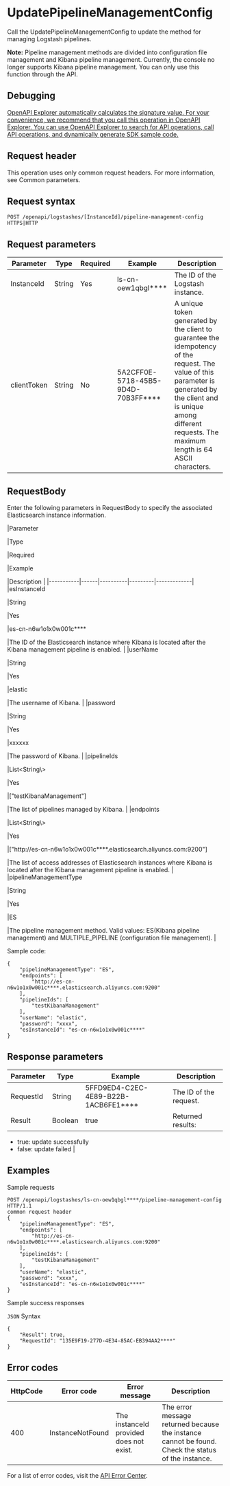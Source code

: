 # UpdatePipelineManagementConfig

Call the UpdatePipelineManagementConfig to update the method for managing Logstash pipelines.

**Note:** Pipeline management methods are divided into configuration file management and Kibana pipeline management. Currently, the console no longer supports Kibana pipeline management. You can only use this function through the API.

## Debugging

[OpenAPI Explorer automatically calculates the signature value. For your convenience, we recommend that you call this operation in OpenAPI Explorer. You can use OpenAPI Explorer to search for API operations, call API operations, and dynamically generate SDK sample code.](https://api.aliyun.com/#product=elasticsearch&api=UpdatePipelineManagementConfig&type=ROA&version=2017-06-13)

## Request header

This operation uses only common request headers. For more information, see Common parameters.

## Request syntax

```
POST /openapi/logstashes/[InstanceId]/pipeline-management-config HTTPS|HTTP
```

## Request parameters

|Parameter|Type|Required|Example|Description|
|---------|----|--------|-------|-----------|
|InstanceId|String|Yes|ls-cn-oew1qbgl\*\*\*\*|The ID of the Logstash instance. |
|clientToken|String|No|5A2CFF0E-5718-45B5-9D4D-70B3FF\*\*\*\*|A unique token generated by the client to guarantee the idempotency of the request. The value of this parameter is generated by the client and is unique among different requests. The maximum length is 64 ASCII characters. |

## RequestBody

Enter the following parameters in RequestBody to specify the associated Elasticsearch instance information.

|Parameter

|Type

|Required

|Example

|Description |
|-----------|------|----------|---------|-------------|
|esInstanceId

|String

|Yes

|es-cn-n6w1o1x0w001c\*\*\*\*

|The ID of the Elasticsearch instance where Kibana is located after the Kibana management pipeline is enabled. |
|userName

|String

|Yes

|elastic

|The username of Kibana. |
|password

|String

|Yes

|xxxxxx

|The password of Kibana. |
|pipelineIds

|List<String\\\>

|Yes

|\["testKibanaManagement"\]

|The list of pipelines managed by Kibana. |
|endpoints

|List<String\\\>

|Yes

|\["http://es-cn-n6w1o1x0w001c\*\*\*\*.elasticsearch.aliyuncs.com:9200"\]

|The list of access addresses of Elasticsearch instances where Kibana is located after the Kibana management pipeline is enabled. |
|pipelineManagementType

|String

|Yes

|ES

|The pipeline management method. Valid values: ES\(Kibana pipeline management\) and MULTIPLE\_PIPELINE \(configuration file management\). |

Sample code:

```
{
    "pipelineManagementType": "ES",
    "endpoints": [
        "http://es-cn-n6w1o1x0w001c****.elasticsearch.aliyuncs.com:9200"
    ],
    "pipelineIds": [
        "testKibanaManagement"
    ],
    "userName": "elastic",
    "password": "xxxx",
    "esInstanceId": "es-cn-n6w1o1x0w001c****"
}
```

## Response parameters

|Parameter|Type|Example|Description|
|---------|----|-------|-----------|
|RequestId|String|5FFD9ED4-C2EC-4E89-B22B-1ACB6FE1\*\*\*\*|The ID of the request. |
|Result|Boolean|true|Returned results:

-   true: update successfully
-   false: update failed |

## Examples

Sample requests

```
POST /openapi/logstashes/ls-cn-oew1qbgl****/pipeline-management-config HTTP/1.1
common request header
{
    "pipelineManagementType": "ES",
    "endpoints": [
        "http://es-cn-n6w1o1x0w001c****.elasticsearch.aliyuncs.com:9200"
    ],
    "pipelineIds": [
        "testKibanaManagement"
    ],
    "userName": "elastic",
    "password": "xxxx",
    "esInstanceId": "es-cn-n6w1o1x0w001c****"
}
```

Sample success responses

`JSON` Syntax

```
{
    "Result": true,
    "RequestId": "135E9F19-277D-4E34-85AC-EB394AA2****"
}
```

## Error codes

|HttpCode|Error code|Error message|Description|
|--------|----------|-------------|-----------|
|400|InstanceNotFound|The instanceId provided does not exist.|The error message returned because the instance cannot be found. Check the status of the instance.|

For a list of error codes, visit the [API Error Center](https://error-center.alibabacloud.com/status/product/elasticsearch).

